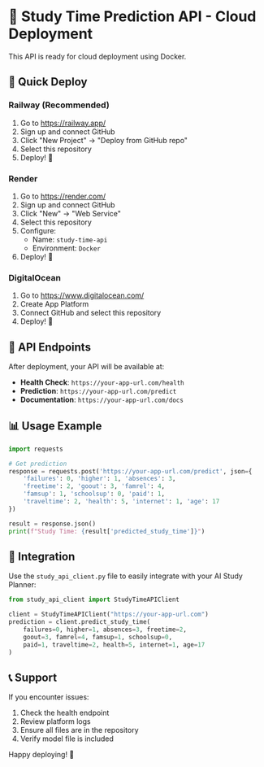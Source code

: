 # 🚀 Study Time Prediction API - Cloud Deployment

This API is ready for cloud deployment using Docker.

## 🐳 Quick Deploy

### Railway (Recommended)
1. Go to https://railway.app/
2. Sign up and connect GitHub
3. Click "New Project" → "Deploy from GitHub repo"
4. Select this repository
5. Deploy! 🎉

### Render
1. Go to https://render.com/
2. Sign up and connect GitHub
3. Click "New" → "Web Service"
4. Select this repository
5. Configure:
   - Name: `study-time-api`
   - Environment: `Docker`
6. Deploy! 🎉

### DigitalOcean
1. Go to https://www.digitalocean.com/
2. Create App Platform
3. Connect GitHub and select this repository
4. Deploy! 🎉

## 🔗 API Endpoints

After deployment, your API will be available at:
- **Health Check**: `https://your-app-url.com/health`
- **Prediction**: `https://your-app-url.com/predict`
- **Documentation**: `https://your-app-url.com/docs`

## 📊 Usage Example

```python
import requests

# Get prediction
response = requests.post('https://your-app-url.com/predict', json={
    'failures': 0, 'higher': 1, 'absences': 3,
    'freetime': 2, 'goout': 3, 'famrel': 4,
    'famsup': 1, 'schoolsup': 0, 'paid': 1,
    'traveltime': 2, 'health': 5, 'internet': 1, 'age': 17
})

result = response.json()
print(f"Study Time: {result['predicted_study_time']}")
```

## 🔧 Integration

Use the `study_api_client.py` file to easily integrate with your AI Study Planner:

```python
from study_api_client import StudyTimeAPIClient

client = StudyTimeAPIClient("https://your-app-url.com")
prediction = client.predict_study_time(
    failures=0, higher=1, absences=3, freetime=2,
    goout=3, famrel=4, famsup=1, schoolsup=0,
    paid=1, traveltime=2, health=5, internet=1, age=17
)
```

## 📞 Support

If you encounter issues:
1. Check the health endpoint
2. Review platform logs
3. Ensure all files are in the repository
4. Verify model file is included

Happy deploying! 🚀
